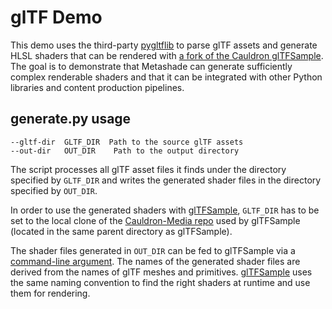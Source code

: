 # glTF Demo

This demo uses the third-party [pygltflib](https://pypi.org/project/pygltflib/) to parse glTF assets and generate HLSL shaders that can be rendered with [a fork of the Cauldron glTFSample](https://github.com/ppenenko/glTFSample/tree/metashade_demo).
The goal is to demonstrate that Metashade can generate sufficiently complex renderable shaders and that it can be integrated with other Python libraries and content production pipelines.

## generate.py usage

```
--gltf-dir  GLTF_DIR  Path to the source glTF assets
--out-dir   OUT_DIR    Path to the output directory
```

The script processes all glTF asset files it finds under the directory specified by `GLTF_DIR` and writes the generated shader files in the directory specified by `OUT_DIR`.

In order to use the generated shaders with [glTFSample](https://github.com/ppenenko/glTFSample/tree/metashade_demo),
`GLTF_DIR` has to be set to the local clone of the [Cauldron-Media repo](https://github.com/GPUOpen-LibrariesAndSDKs/Cauldron-Media) used by glTFSample (located in the same parent directory as glTFSample).

The shader files generated in `OUT_DIR` can be fed to glTFSample via a [command-line argument](https://github.com/ppenenko/glTFSample/tree/metashade_demo#command-line-interface). The names of the generated shader files are derived from the names of glTF meshes and primitives. [glTFSample](https://github.com/ppenenko/glTFSample/tree/metashade_demo) uses the same naming convention to find the right shaders at runtime and use them for rendering.
